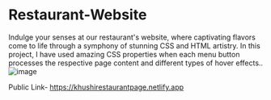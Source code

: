 # Restaurant-Website
Indulge your senses at our restaurant's website, where captivating flavors come to life through a symphony of stunning CSS and HTML artistry. In this project, I have used amazing CSS properties when each menu button processes the respective page content  and different types of hover effects..
![image](https://github.com/kmishraa/Resturant-Website/assets/104066423/350d87ef-2484-4673-94e7-5020751837c1)

Public Link- https://khushirestaurantpage.netlify.app



